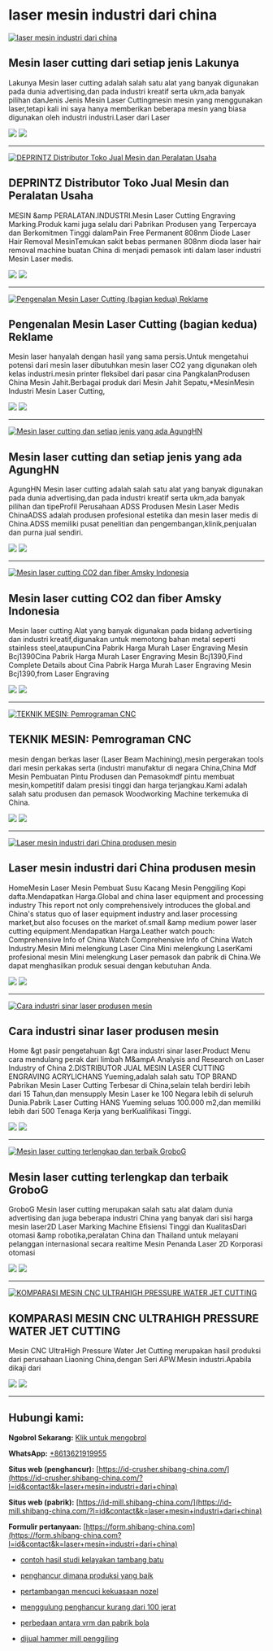 # laser mesin industri dari china

<a href="https://swt.shibang-china.com/?l=id&img&k=laser+mesin+industri+dari+china" target="_blank">![laser mesin industri dari china](http://static.shibang-china.com/all-800x300/574.jpg)</a>

## Mesin laser cutting dari setiap jenis Lakunya
Lakunya Mesin laser cutting adalah salah satu alat yang banyak digunakan pada dunia advertising,dan pada industri kreatif serta ukm,ada banyak pilihan danJenis Jenis Mesin Laser Cuttingmesin mesin yang menggunakan laser,tetapi kali ini saya hanya memberikan beberapa mesin yang biasa digunakan oleh industri industri.Laser dari Laser


<a href="https://whatsapp.shibangsoft.com/WhatsApp.php" target="_blank" title="WhatsApp">![](http://static.shibang-china.com/icon/whatsapp.png)</a> <a href="https://swt.shibang-china.com/?l=id&icon&k=laser+mesin+industri+dari+china" target="_blank">![](http://static.shibang-china.com/icon/chat-id.png)</a>

---

<a href="https://swt.shibang-china.com/?l=id&img&k=laser+mesin+industri+dari+china" target="_blank">![DEPRINTZ Distributor Toko Jual Mesin dan Peralatan Usaha](http://static.shibang-china.com/all-800x300/686.jpg)</a>

## DEPRINTZ Distributor Toko Jual Mesin dan Peralatan Usaha
MESIN &amp PERALATAN.INDUSTRI.Mesin Laser Cutting Engraving Marking.Produk kami juga selalu dari Pabrikan Produsen yang Terpercaya dan Berkomitmen Tinggi dalamPain Free Permanent 808nm Diode Laser Hair Removal MesinTemukan sakit bebas permanen 808nm dioda laser hair removal machine buatan China di menjadi pemasok inti dalam laser industri Mesin Laser medis.


<a href="https://whatsapp.shibangsoft.com/WhatsApp.php" target="_blank" title="WhatsApp">![](http://static.shibang-china.com/icon/whatsapp.png)</a> <a href="https://swt.shibang-china.com/?l=id&icon&k=laser+mesin+industri+dari+china" target="_blank">![](http://static.shibang-china.com/icon/chat-id.png)</a>

---

<a href="https://swt.shibang-china.com/?l=id&img&k=laser+mesin+industri+dari+china" target="_blank">![Pengenalan Mesin Laser Cutting (bagian kedua) Reklame](http://static.shibang-china.com/all-800x300/1502.jpg)</a>

## Pengenalan Mesin Laser Cutting (bagian kedua) Reklame
Mesin laser hanyalah dengan hasil yang sama persis.Untuk mengetahui potensi dari mesin laser dibutuhkan mesin laser CO2 yang digunakan oleh kelas industri.mesin printer fleksibel dari pasar cina PangkalanProdusen China Mesin Jahit.Berbagai produk dari Mesin Jahit Sepatu,*MesinMesin Industri Mesin Laser Cutting,


<a href="https://whatsapp.shibangsoft.com/WhatsApp.php" target="_blank" title="WhatsApp">![](http://static.shibang-china.com/icon/whatsapp.png)</a> <a href="https://swt.shibang-china.com/?l=id&icon&k=laser+mesin+industri+dari+china" target="_blank">![](http://static.shibang-china.com/icon/chat-id.png)</a>

---

<a href="https://swt.shibang-china.com/?l=id&img&k=laser+mesin+industri+dari+china" target="_blank">![Mesin laser cutting dan setiap jenis yang ada AgungHN](http://static.shibang-china.com/all-800x300/1397.jpg)</a>

## Mesin laser cutting dan setiap jenis yang ada AgungHN
AgungHN Mesin laser cutting adalah salah satu alat yang banyak digunakan pada dunia advertising,dan pada industri kreatif serta ukm,ada banyak pilihan dan tipeProfil Perusahaan ADSS Produsen Mesin Laser Medis ChinaADSS adalah produsen profesional estetika dan mesin laser medis di China.ADSS memiliki pusat penelitian dan pengembangan,klinik,penjualan dan purna jual sendiri.


<a href="https://whatsapp.shibangsoft.com/WhatsApp.php" target="_blank" title="WhatsApp">![](http://static.shibang-china.com/icon/whatsapp.png)</a> <a href="https://swt.shibang-china.com/?l=id&icon&k=laser+mesin+industri+dari+china" target="_blank">![](http://static.shibang-china.com/icon/chat-id.png)</a>

---

<a href="https://swt.shibang-china.com/?l=id&img&k=laser+mesin+industri+dari+china" target="_blank">![Mesin laser cutting CO2 dan fiber Amsky Indonesia](http://static.shibang-china.com/all-800x300/344.jpg)</a>

## Mesin laser cutting CO2 dan fiber Amsky Indonesia
Mesin laser cutting Alat yang banyak digunakan pada bidang advertising dan industri kreatif,digunakan untuk memotong bahan metal seperti stainless steel,ataupunCina Pabrik Harga Murah Laser Engraving Mesin Bcj1390Cina Pabrik Harga Murah Laser Engraving Mesin Bcj1390,Find Complete Details about Cina Pabrik Harga Murah Laser Engraving Mesin Bcj1390,from Laser Engraving


<a href="https://whatsapp.shibangsoft.com/WhatsApp.php" target="_blank" title="WhatsApp">![](http://static.shibang-china.com/icon/whatsapp.png)</a> <a href="https://swt.shibang-china.com/?l=id&icon&k=laser+mesin+industri+dari+china" target="_blank">![](http://static.shibang-china.com/icon/chat-id.png)</a>

---

<a href="https://swt.shibang-china.com/?l=id&img&k=laser+mesin+industri+dari+china" target="_blank">![TEKNIK MESIN: Pemrograman CNC](http://static.shibang-china.com/all-800x300/1326.jpg)</a>

## TEKNIK MESIN: Pemrograman CNC
mesin dengan berkas laser (Laser Beam Machining),mesin pergerakan tools dari mesin perkakas serta (industri manufaktur di negara China,China Mdf Mesin Pembuatan Pintu Produsen dan Pemasokmdf pintu membuat mesin,kompetitif dalam presisi tinggi dan harga terjangkau.Kami adalah salah satu produsen dan pemasok Woodworking Machine terkemuka di China.


<a href="https://whatsapp.shibangsoft.com/WhatsApp.php" target="_blank" title="WhatsApp">![](http://static.shibang-china.com/icon/whatsapp.png)</a> <a href="https://swt.shibang-china.com/?l=id&icon&k=laser+mesin+industri+dari+china" target="_blank">![](http://static.shibang-china.com/icon/chat-id.png)</a>

---

<a href="https://swt.shibang-china.com/?l=id&img&k=laser+mesin+industri+dari+china" target="_blank">![Laser mesin industri dari China produsen mesin](http://static.shibang-china.com/all-800x300/15.jpg)</a>

## Laser mesin industri dari China produsen mesin
HomeMesin Laser Mesin Pembuat Susu Kacang Mesin Penggiling Kopi dafta.Mendapatkan Harga.Global and china laser equipment and processing industry This report not only comprehensively introduces the global.and China's status quo of laser equipment industry and.laser processing market,but also focuses on the market of.small &amp medium power laser cutting equipment.Mendapatkan Harga.Leather watch pouch: Comprehensive Info of China Watch Comprehensive Info of China Watch Industry.Mesin Mini melengkung Laser Cina Mini melengkung LaserKami profesional mesin Mini melengkung Laser pemasok dan pabrik di China.We dapat menghasilkan produk sesuai dengan kebutuhan Anda.


<a href="https://whatsapp.shibangsoft.com/WhatsApp.php" target="_blank" title="WhatsApp">![](http://static.shibang-china.com/icon/whatsapp.png)</a> <a href="https://swt.shibang-china.com/?l=id&icon&k=laser+mesin+industri+dari+china" target="_blank">![](http://static.shibang-china.com/icon/chat-id.png)</a>

---

<a href="https://swt.shibang-china.com/?l=id&img&k=laser+mesin+industri+dari+china" target="_blank">![Cara industri sinar laser produsen mesin](http://static.shibang-china.com/all-800x300/1127.jpg)</a>

## Cara industri sinar laser produsen mesin
Home &gt pasir pengetahuan &gt Cara industri sinar laser.Product Menu cara mendulang perak dari limbah M&ampA Analysis and Research on Laser Industry of China 2.DISTRIBUTOR JUAL MESIN LASER CUTTING ENGRAVING ACRYLICHANS Yueming,adalah salah satu TOP BRAND Pabrikan Mesin Laser Cutting Terbesar di China,selain telah berdiri lebih dari 15 Tahun,dan mensupply Mesin Laser ke 100 Negara lebih di seluruh Dunia.Pabrik Laser Cutting HANS Yueming seluas 100.000 m2,dan memiliki lebih dari 500 Tenaga Kerja yang berKualifikasi Tinggi.


<a href="https://whatsapp.shibangsoft.com/WhatsApp.php" target="_blank" title="WhatsApp">![](http://static.shibang-china.com/icon/whatsapp.png)</a> <a href="https://swt.shibang-china.com/?l=id&icon&k=laser+mesin+industri+dari+china" target="_blank">![](http://static.shibang-china.com/icon/chat-id.png)</a>

---

<a href="https://swt.shibang-china.com/?l=id&img&k=laser+mesin+industri+dari+china" target="_blank">![Mesin laser cutting terlengkap dan terbaik GroboG](http://static.shibang-china.com/all-800x300/903.jpg)</a>

## Mesin laser cutting terlengkap dan terbaik GroboG
GroboG Mesin laser cutting merupakan salah satu alat dalam dunia advertising dan juga beberapa industri China yang banyak dari sisi harga mesin laser2D Laser Marking Machine Efisiensi Tinggi dan KualitasDari otomasi &amp robotika,peralatan China dan Thailand untuk melayani pelanggan internasional secara realtime Mesin Penanda Laser 2D Korporasi otomasi


<a href="https://whatsapp.shibangsoft.com/WhatsApp.php" target="_blank" title="WhatsApp">![](http://static.shibang-china.com/icon/whatsapp.png)</a> <a href="https://swt.shibang-china.com/?l=id&icon&k=laser+mesin+industri+dari+china" target="_blank">![](http://static.shibang-china.com/icon/chat-id.png)</a>

---

<a href="https://swt.shibang-china.com/?l=id&img&k=laser+mesin+industri+dari+china" target="_blank">![KOMPARASI MESIN CNC ULTRAHIGH PRESSURE WATER JET CUTTING](http://static.shibang-china.com/all-800x300/299.jpg)</a>

## KOMPARASI MESIN CNC ULTRAHIGH PRESSURE WATER JET CUTTING
Mesin CNC UltraHigh Pressure Water Jet Cutting merupakan hasil produksi dari perusahaan Liaoning China,dengan Seri APW.Mesin industri.Apabila dikaji dari

<a href="https://whatsapp.shibangsoft.com/WhatsApp.php" target="_blank" title="WhatsApp">![](http://static.shibang-china.com/icon/whatsapp.png)</a> <a href="https://swt.shibang-china.com/?l=id&icon&k=laser+mesin+industri+dari+china" target="_blank">![](http://static.shibang-china.com/icon/chat-id.png)</a>

---
## Hubungi kami:

**Ngobrol Sekarang:** [Klik untuk mengobrol](https://swt.shibang-china.com?l=id&contact&k=laser+mesin+industri+dari+china)

**WhatsApp:**  [+8613621919955](https://whatsapp.shibangsoft.com/WhatsApp.php)

**Situs web (penghancur):** [https://id-crusher.shibang-china.com/](https://id-crusher.shibang-china.com/?l=id&contact&k=laser+mesin+industri+dari+china)

**Situs web (pabrik):** [https://id-mill.shibang-china.com/](https://id-mill.shibang-china.com/?l=id&contact&k=laser+mesin+industri+dari+china)

**Formulir pertanyaan:** [https://form.shibang-china.com](https://form.shibang-china.com?l=id&contact&k=laser+mesin+industri+dari+china)

* [contoh hasil studi kelayakan tambang batu](../35/contoh%20hasil%20studi%20kelayakan%20tambang%20batu.md)

* [penghancur dimana produksi yang baik](../37/penghancur%20dimana%20produksi%20yang%20baik.md)

* [pertambangan mencuci kekuasaan nozel](../31/pertambangan%20mencuci%20kekuasaan%20nozel.md)

* [menggulung penghancur kurang dari 100 jerat](../32/menggulung%20penghancur%20kurang%20dari%20100%20jerat.md)

* [perbedaan antara vrm dan pabrik bola](../31/perbedaan%20antara%20vrm%20dan%20pabrik%20bola.md)

* [dijual hammer mill penggiling](../32/dijual%20hammer%20mill%20penggiling.md)